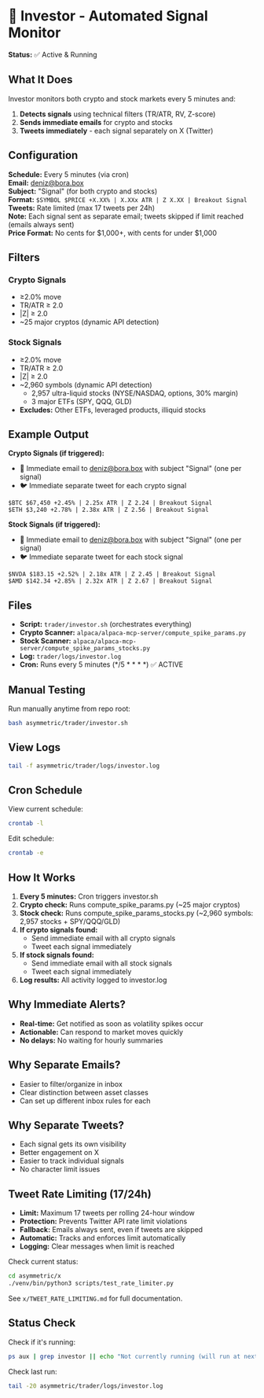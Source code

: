 # 🤖 Investor - Automated Signal Monitor

**Status:** ✅ Active & Running

## What It Does

Investor monitors both crypto and stock markets every 5 minutes and:
1. **Detects signals** using technical filters (TR/ATR, RV, Z-score)
2. **Sends immediate emails** for crypto and stocks
3. **Tweets immediately** - each signal separately on X (Twitter)

## Configuration

**Schedule:** Every 5 minutes (via cron)  
**Email:** deniz@bora.box  
**Subject:** "Signal" (for both crypto and stocks)  
**Format:** `$SYMBOL $PRICE +X.XX% | X.XXx ATR | Z X.XX | Breakout Signal`  
**Tweets:** Rate limited (max 17 tweets per 24h)  
**Note:** Each signal sent as separate email; tweets skipped if limit reached (emails always sent)  
**Price Format:** No cents for $1,000+, with cents for under $1,000

## Filters

### Crypto Signals
- ≥2.0% move
- TR/ATR ≥ 2.0
- |Z| ≥ 2.0
- ~25 major cryptos (dynamic API detection)

### Stock Signals
- ≥2.0% move
- TR/ATR ≥ 2.0
- |Z| ≥ 2.0
- ~2,960 symbols (dynamic API detection)
  - 2,957 ultra-liquid stocks (NYSE/NASDAQ, options, 30% margin)
  - 3 major ETFs (SPY, QQQ, GLD)
- **Excludes:** Other ETFs, leveraged products, illiquid stocks

## Example Output

**Crypto Signals (if triggered):**
- 📧 Immediate email to deniz@bora.box with subject "Signal" (one per signal)
- 🐦 Immediate separate tweet for each crypto signal
```
$BTC $67,450 +2.45% | 2.25x ATR | Z 2.24 | Breakout Signal
$ETH $3,240 +2.78% | 2.38x ATR | Z 2.56 | Breakout Signal
```

**Stock Signals (if triggered):**
- 📧 Immediate email to deniz@bora.box with subject "Signal" (one per signal)
- 🐦 Immediate separate tweet for each stock signal
```
$NVDA $183.15 +2.52% | 2.18x ATR | Z 2.45 | Breakout Signal
$AMD $142.34 +2.85% | 2.32x ATR | Z 2.67 | Breakout Signal
```

## Files

- **Script:** `trader/investor.sh` (orchestrates everything)
- **Crypto Scanner:** `alpaca/alpaca-mcp-server/compute_spike_params.py`
- **Stock Scanner:** `alpaca/alpaca-mcp-server/compute_spike_params_stocks.py`
- **Log:** `trader/logs/investor.log`
- **Cron:** Runs every 5 minutes (*/5 * * * *) ✅ ACTIVE

## Manual Testing

Run manually anytime from repo root:
```bash
bash asymmetric/trader/investor.sh
```

## View Logs

```bash
tail -f asymmetric/trader/logs/investor.log
```

## Cron Schedule

View current schedule:
```bash
crontab -l
```

Edit schedule:
```bash
crontab -e
```

## How It Works

1. **Every 5 minutes:** Cron triggers investor.sh
2. **Crypto check:** Runs compute_spike_params.py (~25 major cryptos)
3. **Stock check:** Runs compute_spike_params_stocks.py (~2,960 symbols: 2,957 stocks + SPY/QQQ/GLD)
4. **If crypto signals found:**
   - Send immediate email with all crypto signals
   - Tweet each signal immediately
5. **If stock signals found:**
   - Send immediate email with all stock signals
   - Tweet each signal immediately
6. **Log results:** All activity logged to investor.log

## Why Immediate Alerts?

- **Real-time:** Get notified as soon as volatility spikes occur
- **Actionable:** Can respond to market moves quickly
- **No delays:** No waiting for hourly summaries

## Why Separate Emails?

- Easier to filter/organize in inbox
- Clear distinction between asset classes
- Can set up different inbox rules for each

## Why Separate Tweets?

- Each signal gets its own visibility
- Better engagement on X
- Easier to track individual signals
- No character limit issues

## Tweet Rate Limiting (17/24h)

- **Limit:** Maximum 17 tweets per rolling 24-hour window
- **Protection:** Prevents Twitter API rate limit violations
- **Fallback:** Emails always sent, even if tweets are skipped
- **Automatic:** Tracks and enforces limit automatically
- **Logging:** Clear messages when limit is reached

Check current status:
```bash
cd asymmetric/x
./venv/bin/python3 scripts/test_rate_limiter.py
```

See `x/TWEET_RATE_LIMITING.md` for full documentation.

## Status Check

Check if it's running:
```bash
ps aux | grep investor || echo "Not currently running (will run at next hour)"
```

Check last run:
```bash
tail -20 asymmetric/trader/logs/investor.log
```
